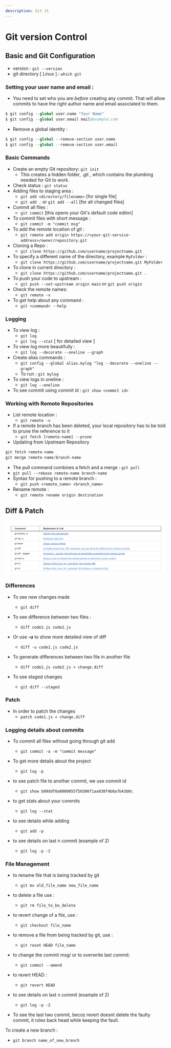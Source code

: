 ```yaml
---
description: Git it
---
```


# Git version Control

## Basic and Git Configuration

* version : `git --version`
* git directory \[ Linux \] : `which git` 

### Setting your user name and email :

* You need to set who you are _before_ creating any commit. That will allow commits to have the right author name and email associated to them.
```s
$ git config --global user.name "Your Name"
$ git config --global user.email mail@example.com
```

* Remove a global identity :
```s
$ git config --global --remove-section user.name
$ git config --global --remove-section user.email
```

### Basic Commands

* Create an empty Git repository: `git init`
  * This creates a hidden folder, .git , which contains the plumbing needed for Git to work.
* Check status : `git status`
* Adding files to staging area : 
  * `git add <directory/filename>` \[for single file\]
  * `git add .`  or `git add --all` \[for all changed files\]
* Commit all files : 
  * `git commit` \[this opens your Git's default code editor\]
* To commit files with short message : 
  * `git commit -m "commit msg"`
* To add the remote location of git : 
  * `git remote add origin https://<your-git-service-address>/owner/repository.git`
* Cloning a Repo : 
  * `git clone https://github.com/username/projectname.git`
* To specify a different name of the directory, example `MyFolder` :
  * `git clone https://github.com/username/projectname.git MyFolder`
* To clone in current directory : 
  * `git clone https://github.com/username/projectname.git .`
* To push your code to upstream :
  * `git push --set-upstream origin main` or `git push origin`
* Check the remote names: 
  * `git remote -v`
* To get help about any command : 
  * `git <command> --help`

### Logging

* To view log  :
  * `git log`
  * `git log --stat`  \[ for detailed view \]
* To view log more beautifully :
  * `git log --decorate --oneline --graph`
* Create alias commands : 
  * `git config --global alias.mylog "log --decorate --oneline --graph"`
  * To run  :  `git mylog`
* To view logs in oneline :
  * `git log --oneline`
* To see commit using commit id : `git show <commit id>`

### Working with Remote Repositories

* List remote location :
  * `git remote -v`
* If a remote branch has been deleted, your local repository has to be told to prune the reference to it
  * `git fetch [remote-name] --prune`
* Updating from Upstream Repository
```s
git fetch remote-name
git merge remote-name/branch-name
```
  * The pull command combines a fetch and a merge : `git pull`
  * `git pull --rebase remote-name branch-name`
* Syntax for pushing to a remote branch :
  * `git push <remote_name> <branch_name>`
* Rename remote :
  * `git remote rename origin destination`

## Diff & Patch

![Git cheat sheet](../.gitbook/assets/git-cheat-sheet.png)

### Differences

- To see new changes made
  - `git diff`

- To see difference between two files :
  - `diff code1.js code2.js`

- Or use **-u** to show more detailed view of diff
  - `diff -u code1.js code2.js`

- To generate differences between two file in another file
  - `diff code1.js code2.js > change.diff`

- To see staged changes
  - `git diff --staged`

### Patch

- In order to patch the changes
  - `patch code1.js < change.diff`

### Logging details about commits

- To commit all files without going through git add
  - `git commit -a -m "commit message"`

- To get more details about the project 
  - `git log -p`

- to see patch file to another commit, we use commit id
  - `git show b09ddf8a0000055f50386f1aa938f4b8a7b43b0c`

- to get stats about your commits
  - `git log --stat`

- to see details while adding
  - `git add -p`

- to see details on last n commit \(example of 2\)
  - `git log -p -2`

### File Management

- to rename file that is being tracked by git
  - `git mv old_file_name new_file_name`

- to delete a file use : 
  - `git rm file_to_be_delete`

- to revert change of a file, use : 
  - `git checkout file_name`

- to remove a file from being tracked by git, use : 
  - `git reset HEAD file_name`

- to change the commit msg/ or to overwrite last commit:
  - `git commit --amend`

- to revert HEAD :
  - `git revert HEAD`

- to see details on last n commit \(example of 2\)
  - `git log -p -2`

- To see the last two commit, becoz revert doesnt delete the faulty commit, it roles back head while keeping the fault.

To create a new branch :
  - `git branch name_of_new_branch`

